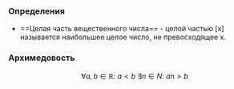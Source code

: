### Определения
* ==Целая часть вещественного числа== - целой частью \[x\] называется наибольшее целое число, не превосходящее x.


### Архимедовость

$$\forall a,b \in \mathbb R:\ a<b \  \exists n \in N: \  an>b$$
